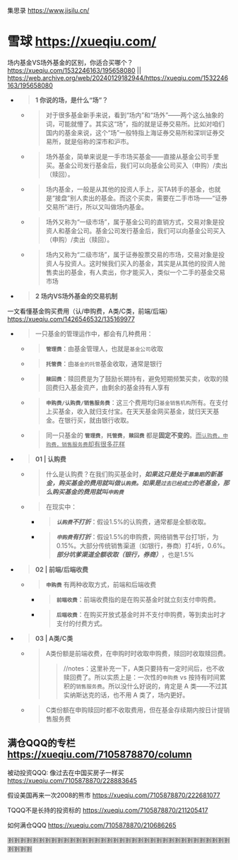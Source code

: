 
集思录 https://www.jisilu.cn/

# 雪球 https://xueqiu.com/

场内基金VS场外基金的区别，你适合买哪个？ https://xueqiu.com/1532246163/195658080 || https://web.archive.org/web/20240129182944/https://xueqiu.com/1532246163/195658080
- > **1 你说的场，是什么“场”？**
  * > 对于很多基金新手来说，看到“场内”和“场外”——两个这么抽象的词，可能就懵了。其实这“场”，指的就是证券交易所。比如对咱们国内的基金来说，这个“场”一般特指上海证券交易所和深圳证券交易所，就是俗称的深市和沪市。
  * > 场外基金，简单来说是一手市场买基金——直接从基金公司手里买。基金公司发行基金后，我们可以向基金公司买入（申购）/卖出（赎回）。
  * > 场内基金，一般是从其他的投资人手上，买TA转手的基金，也就是“接盘”别人卖出的基金。而这个买卖，需要在二手市场——“证券交易所”进行，所以又叫做场内基金。
  * > 场外又称为“一级市场”，属于基金公司的直销方式，交易对象是投资人和基金公司。基金公司发行基金后，我们可以向基金公司买入（申购）/卖出（赎回）。
  * > 场内又称为“二级市场”，属于证券股票交易的市场，交易对象是投资人与投资人。这时候我们买入的基金，其实是从其他的投资人抛售卖出的基金，有人卖出，你才能买入，类似一个二手的基金交易市场
- > **2 场内VS场外基金的交易机制**

一文看懂基金购买费用（认/申购费，A类/C类，前端/后端） https://xueqiu.com/1426546532/135169977
- > 一只基金的管理运作中，都会有几种费用：
  * > **`管理费`**：由基金管理人，也就是`基金公司`收取
  * > **`托管费`**：由`基金的托管`基金收取，通常是银行
  * > **`赎回费`**：赎回费是为了鼓励长期持有，避免短期频繁买卖，收取的赎回费归入基金资产，由剩余的基金持有人享有
  * > **`申购费/认购费/销售服务费`**：这三个费用均归`基金销售机构`所有。在支付上买基金，收入就归支付宝。在天天基金网买基金，就归天天基金。在银行买，就由银行收取。
  * > 同一只基金的 **`管理费`**，**`托管费`**，**`赎回费`** 都是**固定不变的**。<ins>而`认购费，申购费，销售服务费`却有很多花样</ins>
- > **01 | 认购费**
  * > 什么是认购费？在我们购买基金时，***如果这只是处于`募集期`的新基金，购买基金的费用就叫做`认购费`。如果是`过去已经成立`的老基金，那么购买基金的费用就叫`申购费`***
  * > 在现实中：
    + > ***`认购费`不打折***：假设1.5%的认购费，通常都是全额收取。
    + > ***`申购费`有打折***：假设1.5%的申购费，网络销售平台打1折，为0.15%。大部分传统销售渠道（如银行，券商）打4折，0.6%。***部分坑爹渠道全额收取（银行，券商）***，也是1.5%
- > **02 | 前端/后端收费**
  * > **`申购费`** 有两种收取方式，前端和后端收费
    + > **`前端收费`**：前端收费指的是在购买基金时就立刻支付申购费。
    + > **`后端收费`**：在购买开放式基金时并不支付申购费，等到卖出时才支付的付费方式。
- > **03 | A类/C类**
  * > A类份额是前端收费，在申购时时收取申购费，赎回时收取赎回费。
    >> //notes：这里补充一下，A类只要持有一定时间后，也不收赎回费了。所以实质上是：一次性的`申购费` vs 按持有时间累积的`销售服务费`。所以没什么好说的，肯定是 A 类——不过其实纳斯达克的话，也不用 A 类了，场内更好。
  * > C类份额在申购赎回时都不收取费用，但在基金存续期内按日计提销售服务费

## 满仓QQQ的专栏 https://xueqiu.com/7105878870/column

被动投资QQQ: 像过去在中国买房子一样买 https://xueqiu.com/7105878870/228883645

假设美国再来一次2008的熊市 https://xueqiu.com/7105878870/222681077

TQQQ不是长持的投资标的 https://xueqiu.com/7105878870/211205417

如何满仓QQQ https://xueqiu.com/7105878870/210686265

:u5272::u5272::u5272::u5272::u5272::u5272::u5272::u5272::u5272::u5272::u5272::u5272::u5272::u5272::u5272::u5272::u5272::u5272::u5272::u5272::u5272::u5272::u5272::u5272::u5272::u5272::u5272::u5272::u5272::u5272::u5272::u5272::u5272::u5272::u5272::u5272::u5272::u5272::u5272::u5272:

